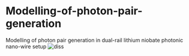 # Modelling-of-photon-pair-generation
Modelling of photon pair generation in dual-rail lithium niobate photonic nano-wire setup
![diss](https://github.com/mgg39/Modelling-of-photon-pair-generation/assets/73605937/76c7dcb1-f105-464b-af21-fefc703947f1)
